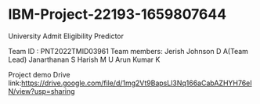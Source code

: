 # IBM-Project-22193-1659807644


University Admit Eligibility Predictor

Team ID : PNT2022TMID03961
Team members: 
        Jerish Johnson D A(Team Lead)
        Janarthanan S
        Harish M U
        Arun Kumar K

Project demo Drive link:https://drive.google.com/file/d/1mg2Vt9BapsLl3Nq166aCabAZHYH76eIN/view?usp=sharing

